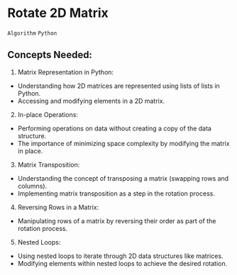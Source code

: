 # Rotate 2D Matrix
`Algorithm`
`Python`


## Concepts Needed:
1. Matrix Representation in Python:
- Understanding how 2D matrices are represented using lists of lists in Python.
- Accessing and modifying elements in a 2D matrix.

2. In-place Operations:
- Performing operations on data without creating a copy of the data structure.
- The importance of minimizing space complexity by modifying the matrix in place.

3. Matrix Transposition:
- Understanding the concept of transposing a matrix (swapping rows and columns).
- Implementing matrix transposition as a step in the rotation process.

4. Reversing Rows in a Matrix:
- Manipulating rows of a matrix by reversing their order as part of the rotation process.

5. Nested Loops:
- Using nested loops to iterate through 2D data structures like matrices.
- Modifying elements within nested loops to achieve the desired rotation.
